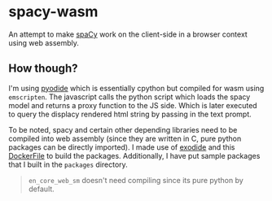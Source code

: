 # spacy-wasm

An attempt to make [spaCy](https://github.com/explosion/spaCy) work on the client-side in a browser context using web assembly.

## How though?

I'm using [pyodide](https://github.com/pyodide/pyodide) which is essentially cpython but compiled for wasm using `emscripten`. The javascript calls the python script which loads the spacy model and returns a proxy function to the JS side. Which is later executed to query the displacy rendered html string by passing in the text prompt.

To be noted, spacy and certain other depending libraries need to be compiled into web assembly (since they are written in C, pure python packages can be directly imported). I made use of [exodide](https://github.com/ymd-h/exodide) and this [DockerFile](https://github.com/ymd-h/exodide/blob/master/example-spaCy/Dockerfile) to build the packages. Additionally, I have put sample packages that I built in the `packages` directory.

> `en_core_web_sm` doesn't need compiling since its pure python by default.
